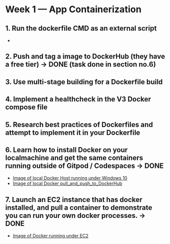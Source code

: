 # Week 1 — App Containerization

## 1. Run the dockerfile CMD as an external script
- 
## 2. Push and tag a image to DockerHub (they have a free tier) -> DONE (task done in section no.6)

## 3. Use multi-stage building for a Dockerfile build

## 4. Implement a healthcheck in the V3 Docker compose file

## 5. Research best practices of Dockerfiles and attempt to implement it in your Dockerfile

## 6. Learn how to install Docker on your localmachine and get the same containers running outside of Gitpod / Codespaces -> DONE
- [Image of local Docker Host running under Windows 10](week1/docker/screen01_local_docker_images.PNG)
- [Image of local Docker pull_and_push_to_DockerHub](week1/docker/screen02_local_docker_operations.PNG)

## 7. Launch an EC2 instance that has docker installed, and pull a container to demonstrate you can run your own docker processes. -> DONE
- [Image of Docker running under EC2](week1/docker/screen03_docker_running_under_EC2.PNG)
